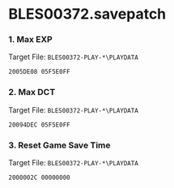 # BLES00372.savepatch

### 1. Max EXP

Target File: `BLES00372-PLAY-*\PLAYDATA`

```
2005DE08 05F5E0FF
```

### 2. Max DCT

Target File: `BLES00372-PLAY-*\PLAYDATA`

```
20094DEC 05F5E0FF
```

### 3. Reset Game Save Time

Target File: `BLES00372-PLAY-*\PLAYDATA`

```
2000002C 00000000
```

